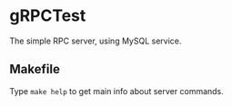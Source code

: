 # gRPCTest
The simple RPC server, using MySQL service.

## Makefile
Type `make help` to get main info about server commands.
